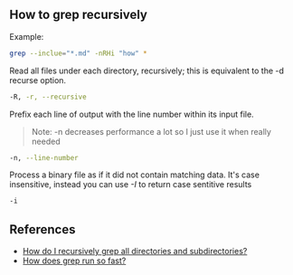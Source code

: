 ## How to grep recursively

Example:
```bash
grep --inclue="*.md" -nRHi "how" *
```

Read all files under each directory, recursively; this is equivalent to the -d recurse option.

```bash
-R, -r, --recursive
```

Prefix each line of output with the line number within its input file.

> Note: -n decreases performance a lot so I just use it when really needed 

```bash
-n, --line-number
```

Process a binary file as if it did not contain matching data. It's case insensitive, instead you can use *-I* to return case sentitive results
```bash
-i
```

## References

- [How do I recursively grep all directories and subdirectories?](https://stackoverflow.com/a/14871646/8679480)
- [How does grep run so fast?](https://stackoverflow.com/a/12630617/8679480)
